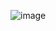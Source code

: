 ![image](https://user-images.githubusercontent.com/81418010/231994456-6803ff14-9b24-4e6a-acf6-1db024974bca.png)
